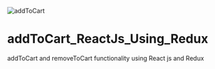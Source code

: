 ![addToCart](https://user-images.githubusercontent.com/79501464/118980191-dda8eb00-b996-11eb-9b81-3f20bdc0ad6d.png)
# addToCart_ReactJs_Using_Redux
addToCart and removeToCart functionality using React js and Redux
